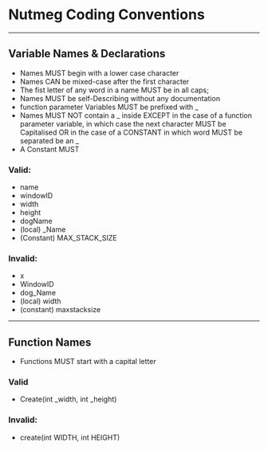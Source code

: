 # Nutmeg Coding Conventions

-----

## Variable Names & Declarations

- Names MUST begin with a lower case character
- Names CAN be mixed-case after the first character
- The fist letter of any word in a name MUST be in all caps;
- Names MUST be self-Describing without any documentation
-  function parameter Variables MUST be prefixed with _
- Names MUST NOT contain a _ inside EXCEPT in the case of a function parameter variable, in which case the next character MUST be Capitalised OR in the case of a CONSTANT in which word MUST be separated be an _
- A Constant MUST 

### Valid:

- name
- windowID
- width
- height
- dogName
- (local) _Name
- (Constant) MAX_STACK_SIZE

### Invalid:

- x
- WindowID
- dog_Name
- (local) width
- (constant) maxstacksize

-------------

## Function Names

- Functions MUST start with a capital letter

### Valid

- Create(int _width, int _height)

### Invalid:

- create(int WIDTH, int HEIGHT)